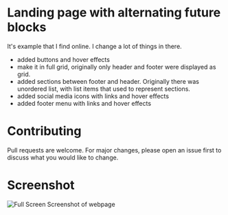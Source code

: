 # Landing page with alternating future blocks

It's example that I find online. I change a lot of things in there. 
+ added buttons and hover effects
+ make it in full grid, originally only header and footer were displayed as grid. 
+ added sections between footer and header. Originally there was unordered list, with list items that used to represent sections. 
+ added social media icons with links and hover effects
+ added footer menu with links and hover effects

# Contributing

Pull requests are welcome. For major changes, please open an issue first to discuss what you would like to change.

# Screenshot 

![Full Screen Screenshot of webpage](https://i.imgur.com/hPVHUW4.png)
